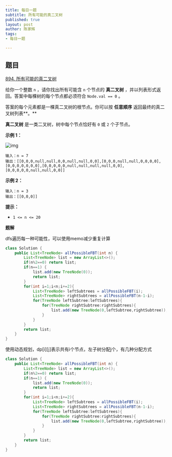```yaml
---
title: 每日一题
subtitle: 所有可能的真二叉树
published: true
layout: post
author: 陈家辉
tags:
- 每日一题

---
```


## 题目

[894. 所有可能的真二叉树](https://leetcode.cn/problems/all-possible-full-binary-trees/)

给你一个整数 `n` ，请你找出所有可能含 `n` 个节点的 **真二叉树** ，并以列表形式返回。答案中每棵树的每个节点都必须符合 `Node.val == 0` 。

答案的每个元素都是一棵真二叉树的根节点。你可以按 **任意顺序** 返回最终的真二叉树列表**。**

**真二叉树** 是一类二叉树，树中每个节点恰好有 `0` 或 `2` 个子节点。

 

**示例 1：**

![img](https://s3-lc-upload.s3.amazonaws.com/uploads/2018/08/22/fivetrees.png)

```
输入：n = 7
输出：[[0,0,0,null,null,0,0,null,null,0,0],[0,0,0,null,null,0,0,0,0],[0,0,0,0,0,0,0],[0,0,0,0,0,null,null,null,null,0,0],[0,0,0,0,0,null,null,0,0]]
```

**示例 2：**

```
输入：n = 3
输出：[[0,0,0]]
```

 

**提示：**

- `1 <= n <= 20`

**题解**

dfs遍历每一种可能性，可以使用memo减少重复计算

```java
class Solution {
    public List<TreeNode> allPossibleFBT(int n) {
        List<TreeNode> list = new ArrayList<>();
        if(n%2==0) return list;
        if(n==1) {
            list.add(new TreeNode(0));
            return list;
        }
        for(int i=1;i<n;i+=2){
            List<TreeNode> leftSubtrees = allPossibleFBT(i);
            List<TreeNode> rightSubtrees = allPossibleFBT(n-1-i);
            for(TreeNode leftSubtree:leftSubtrees){
                for(TreeNode rightSubtree:rightSubtrees){
                    list.add(new TreeNode(0,leftSubtree,rightSubtree));
                }
            }
        }
        return list;
    }
}
```

使用动态规划，dp\[i][j]表示共有i个节点，左子树分配j个，有几种分配方式

```java
class Solution {
    public List<TreeNode> allPossibleFBT(int n) {
        List<TreeNode> list = new ArrayList<>();
        if(n%2==0) return list;
        if(n==1) {
            list.add(new TreeNode(0));
            return list;
        }
        for(int i=1;i<n;i+=2){
            List<TreeNode> leftSubtrees = allPossibleFBT(i);
            List<TreeNode> rightSubtrees = allPossibleFBT(n-1-i);
            for(TreeNode leftSubtree:leftSubtrees){
                for(TreeNode rightSubtree:rightSubtrees){
                    list.add(new TreeNode(0,leftSubtree,rightSubtree));
                }
            }
        }
        return list;
    }
}
```

